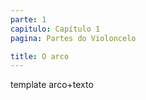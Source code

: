 ```yaml
---
parte: 1
capitulo: Capítulo 1
pagina: Partes do Violoncelo

title: O arco
---
```


template arco+texto
